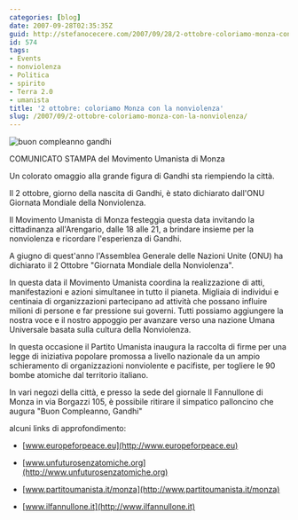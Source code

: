 ```yaml
---
categories: [blog]
date: 2007-09-28T02:35:35Z
guid: http://stefanocecere.com/2007/09/28/2-ottobre-coloriamo-monza-con-la-nonviolenza/
id: 574
tags:
- Events
- nonviolenza
- Politica
- spirito
- Terra 2.0
- umanista
title: '2 ottobre: coloriamo Monza con la nonviolenza'
slug: /2007/09/2-ottobre-coloriamo-monza-con-la-nonviolenza/
---
```


![buon compleanno gandhi](http://stefanocecere.com/wp-content/uploads/sites/3/2007/09/pallocini_nonviolenza.jpg)

COMUNICATO STAMPA del Movimento Umanista di Monza

Un colorato omaggio alla grande figura di Gandhi sta riempiendo la città.

Il 2 ottobre, giorno della nascita di Gandhi, è stato dichiarato dall'ONU Giornata Mondiale della Nonviolenza.
  
Il Movimento Umanista di Monza festeggia questa data invitando la cittadinanza all'Arengario, dalle 18 alle 21, a brindare insieme per la nonviolenza e ricordare l'esperienza di Gandhi.

A giugno di quest'anno l'Assemblea Generale delle Nazioni Unite (ONU) ha dichiarato il 2 Ottobre "Giornata Mondiale della Nonviolenza".
  
In questa data il Movimento Umanista coordina la realizzazione di atti, manifestazioni e azioni simultanee in tutto il pianeta. Migliaia di individui e centinaia di organizzazioni partecipano ad attività che possano influire milioni di persone e far pressione sui governi. Tutti possiamo aggiungere la nostra voce e il nostro appoggio per avanzare verso una nazione Umana Universale basata sulla cultura della Nonviolenza.

In questa occasione il Partito Umanista inaugura la raccolta di firme per una legge di iniziativa popolare promossa a livello nazionale da un ampio schieramento di organizzazioni nonviolente e pacifiste, per togliere le 90 bombe atomiche dal territorio italiano.

In vari negozi della città, e presso la sede del giornale Il Fannullone di Monza in via Borgazzi 105, è possibile ritirare il simpatico palloncino che augura "Buon Compleanno, Gandhi"

alcuni links di approfondimento:
  
- [www.europeforpeace.eu](http://www.europeforpeace.eu)
  
- [www.unfuturosenzatomiche.org](http://www.unfuturosenzatomiche.org)
  
- [www.partitoumanista.it/monza](http://www.partitoumanista.it/monza)
  
- [www.ilfannullone.it](http://www.ilfannullone.it)